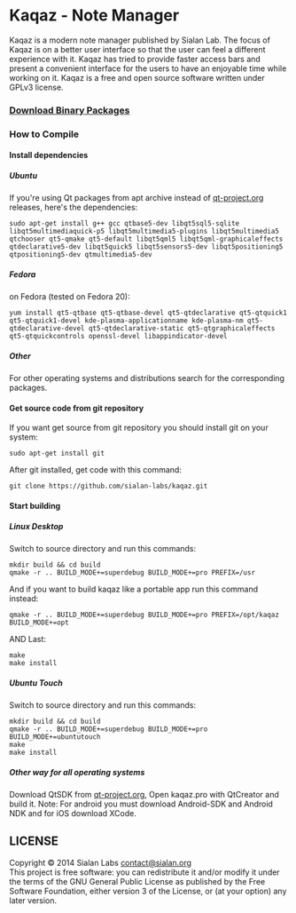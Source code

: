 Kaqaz - Note Manager
=====

Kaqaz is a modern note manager published by Sialan Lab. The focus of Kaqaz is on a better user interface so that the user can feel a different experience with it. Kaqaz has tried to provide faster access bars and present a convenient interface for the users to have an enjoyable time while working on it. Kaqaz is a free and open source software written under GPLv3 license. 

### [Download Binary Packages](http://labs.sialan.org/projects/kaqaz)

### How to Compile
#### Install dependencies

##### Ubuntu

If you're using Qt packages from apt archive instead of [qt-project.org](http://download.qt-project.org/) releases, here's the dependencies: 

    sudo apt-get install g++ gcc qtbase5-dev libqt5sql5-sqlite libqt5multimediaquick-p5 libqt5multimedia5-plugins libqt5multimedia5 qtchooser qt5-qmake qt5-default libqt5qml5 libqt5qml-graphicaleffects qtdeclarative5-dev libqt5quick5 libqt5sensors5-dev libqt5positioning5 qtpositioning5-dev qtmultimedia5-dev

##### Fedora
on Fedora (tested on Fedora 20):

    yum install qt5-qtbase qt5-qtbase-devel qt5-qtdeclarative qt5-qtquick1 qt5-qtquick1-devel kde-plasma-applicationname kde-plasma-nm qt5-qtdeclarative-devel qt5-qtdeclarative-static qt5-qtgraphicaleffects qt5-qtquickcontrols openssl-devel libappindicator-devel
    
##### Other
For other operating systems and distributions search for the corresponding packages.

#### Get source code from git repository

If you want get source from git repository you should install git on your system:

    sudo apt-get install git

After git installed, get code with this command:

    git clone https://github.com/sialan-labs/kaqaz.git

#### Start building

##### Linux Desktop

Switch to source directory and run this commands:

    mkdir build && cd build
    qmake -r .. BUILD_MODE+=superdebug BUILD_MODE+=pro PREFIX=/usr

And if you want to build kaqaz like a portable app run this command instead:

    qmake -r .. BUILD_MODE+=superdebug BUILD_MODE+=pro PREFIX=/opt/kaqaz BUILD_MODE+=opt

AND Last:

    make
    make install

##### Ubuntu Touch

Switch to source directory and run this commands:

    mkdir build && cd build
    qmake -r .. BUILD_MODE+=superdebug BUILD_MODE+=pro BUILD_MODE+=ubuntutouch
    make
    make install
    
##### Other way for all operating systems

Download QtSDK from [qt-project.org](http://download.qt-project.org/), Open kaqaz.pro with QtCreator and build it.
Note: For android you must download Android-SDK and Android NDK and for iOS download XCode.

## LICENSE 

Copyright © 2014 Sialan Labs <contact@sialan.org>  
This project is free software: you can redistribute it and/or modify it under the terms of the GNU General Public License as published by the Free Software Foundation, either version 3 of the License, or (at your option) any later version.


